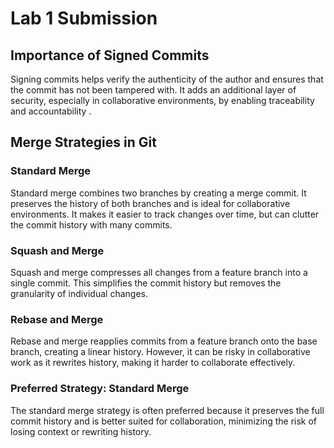 # Lab 1 Submission 
## Importance of Signed Commits

Signing commits helps verify the authenticity of the author and ensures that the commit has not been tampered with. It adds an additional layer of security, especially in collaborative environments, by enabling traceability and accountability .

## Merge Strategies in Git

### Standard Merge
Standard merge combines two branches by creating a merge commit. It preserves the history of both branches and is ideal for collaborative environments. It makes it easier to track changes over time, but can clutter the commit history with many commits.

### Squash and Merge
Squash and merge compresses all changes from a feature branch into a single commit. This simplifies the commit history but removes the granularity of individual changes.

### Rebase and Merge
Rebase and merge reapplies commits from a feature branch onto the base branch, creating a linear history. However, it can be risky in collaborative work as it rewrites history, making it harder to collaborate effectively.

### Preferred Strategy: Standard Merge
The standard merge strategy is often preferred because it preserves the full commit history and is better suited for collaboration, minimizing the risk of losing context or rewriting history.

